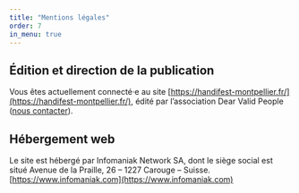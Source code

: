 ```yaml
---
title: "Mentions légales"
order: 7
in_menu: true
---
```

## Édition et direction de la publication

Vous êtes actuellement connecté·e au site [https://handifest-montpellier.fr/](https://handifest-montpellier.fr/), édité par l’association Dear Valid People ([nous contacter](https://handifest-montpellier.fr/contact.html)). 

## Hébergement web

Le site est hébergé par Infomaniak Network SA, dont le siège social est situé Avenue de la Praille, 26 – 1227 Carouge – Suisse. [https://www.infomaniak.com](https://www.infomaniak.com) 